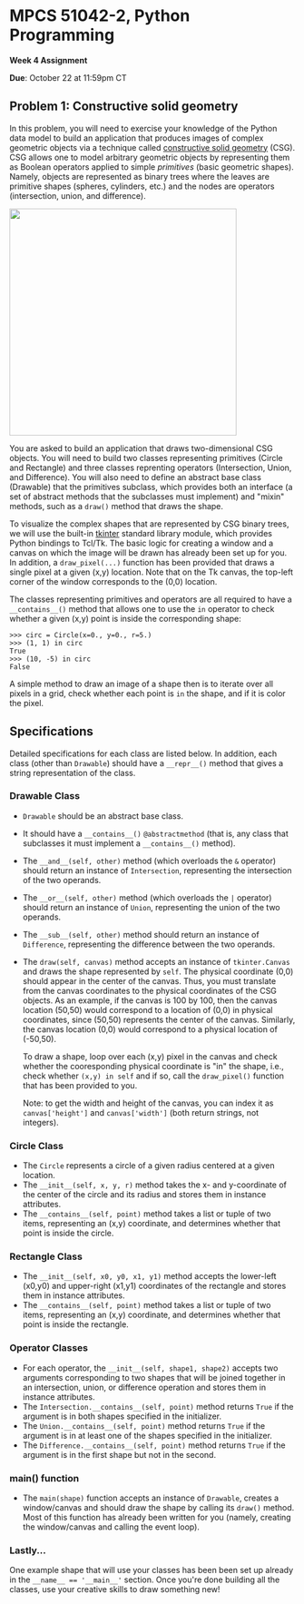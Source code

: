 # MPCS 51042-2, Python Programming

**Week 4 Assignment**

**Due**: October 22 at 11:59pm CT

## Problem 1: Constructive solid geometry

In this problem, you will need to exercise your knowledge of the Python data model to build an application that produces images of complex geometric objects via a technique called [constructive solid geometry](https://en.wikipedia.org/wiki/Constructive_solid_geometry) (CSG). CSG allows one to model arbitrary geometric objects by representing them as Boolean operators applied to simple *primitives* (basic geometric shapes). Namely, objects are represented as binary trees where the leaves are primitive shapes (spheres, cylinders, etc.) and the nodes are operators (intersection, union, and difference).

<img src="https://upload.wikimedia.org/wikipedia/commons/8/8b/Csg_tree.png" width="400">

You are asked to build an application that draws two-dimensional CSG objects. You will need to build two classes representing primitives (Circle and Rectangle) and three classes reprenting operators (Intersection, Union, and Difference). You will also need to define an abstract base class (Drawable) that the primitives subclass, which provides both an interface (a set of abstract methods that the subclasses must implement) and "mixin" methods, such as a `draw()` method that draws the shape.

To visualize the complex shapes that are represented by CSG binary trees, we will use the built-in [tkinter](https://docs.python.org/3/library/tkinter.html) standard library module, which provides Python bindings to Tcl/Tk. The basic logic for creating a window and a canvas on which the image will be drawn has already been set up for you. In addition, a `draw_pixel(...)` function has been provided that draws a single pixel at a given (x,y) location. Note that on the Tk canvas, the top-left corner of the window corresponds to the (0,0) location.

The classes representing primitives and operators are all required to have a `__contains__()` method that allows one to use the `in` operator to check whether a given (x,y) point is inside the corresponding shape:

```pycon
>>> circ = Circle(x=0., y=0., r=5.)
>>> (1, 1) in circ
True
>>> (10, -5) in circ
False
```

A simple method to draw an image of a shape then is to iterate over all pixels in a grid, check whether each point is `in` the shape, and if it is color the pixel.

## Specifications

Detailed specifications for each class are listed below. In addition, each class (other than `Drawable`) should have a `__repr__()` method that gives a string representation of the class.

### Drawable Class

- `Drawable` should be an abstract base class.
- It should have a `__contains__()` `@abstractmethod` (that is, any class that subclasses it must implement a `__contains__()`  method).
- The `__and__(self, other)` method (which overloads the `&` operator) should return an instance of `Intersection`, representing the  intersection of the two operands.
- The `__or__(self, other)` method (which overloads the `|` operator) should return an instance of `Union`, representing the union of the two operands.
- The `__sub__(self, other)` method should return an instance of `Difference`, representing the difference between the two operands.
- The `draw(self, canvas)` method accepts an instance of `tkinter.Canvas` and draws the shape represented by `self`. The physical coordinate (0,0) should appear in the center of the canvas. Thus, you must translate from the canvas coordinates to the physical coordinates of the CSG objects. As an example, if the canvas is 100 by 100, then the canvas location (50,50) would correspond to a location of (0,0) in physical coordinates, since (50,50) represents the center of the canvas. Similarly, the canvas location (0,0) would correspond to a physical location of (-50,50).

  To draw a shape, loop over each (x,y) pixel in the canvas and check whether the cooresponding physical coordinate is "in" the shape, i.e., check whether `(x,y) in self` and if so, call the `draw_pixel()` function that has been provided to you.

  Note: to get the width and height of the canvas, you can index it as `canvas['height']` and `canvas['width']` (both return strings, not integers).

### Circle Class

- The `Circle` represents a circle of a given radius centered at a given location.
- The `__init__(self, x, y, r)` method takes the x- and y-coordinate of the center of the circle and its radius and stores them in instance attributes.
- The `__contains__(self, point)` method takes a list or tuple of two items, representing an (x,y) coordinate, and determines whether that point is inside the circle.

### Rectangle Class

- The `__init__(self, x0, y0, x1, y1)` method accepts the lower-left (x0,y0) and upper-right (x1,y1) coordinates of the rectangle and stores them in instance attributes.
- The `__contains__(self, point)` method takes a list or tuple of two items, representing an (x,y) coordinate, and determines whether that point is inside the rectangle.

### Operator Classes

- For each operator, the `__init__(self, shape1, shape2)` accepts two arguments corresponding to two shapes that will be joined together in an intersection, union, or difference operation and stores them in instance attributes.
- The `Intersection.__contains__(self, point)` method returns `True` if the argument is in both shapes specified in the initializer.
- The `Union.__contains__(self, point)` method returns `True` if the argument is in at least one of the shapes specified in the initializer.
- The `Difference.__contains__(self, point)` method returns `True` if the argument is in the first shape but not in the second.

### main() function

- The `main(shape)` function accepts an instance of `Drawable`, creates a window/canvas and should draw the shape by calling its `draw()` method. Most of this function has already been written for you (namely, creating the window/canvas and calling the event loop).

### Lastly...

One example shape that will use your classes has been been set up already in the `__name__ == '__main__'` section. Once you're done building all the classes, use your creative skills to draw something new!
